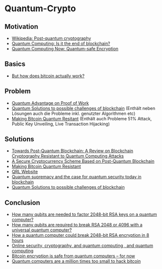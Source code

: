 # Quantum-Crypto

## Motivation
- [Wikipedia: Post-quantum cryptography](https://en.wikipedia.org/wiki/Post-quantum_cryptography)
- [Quantum Computing: Is it the end of blockchain?](https://medium.com/fintech-kellogg/quantum-computing-is-it-the-end-of-the-blockchain-10fa7e222b0a)
- [Quantum Computing Now: Quantum-safe Encryption](https://open.spotify.com/episode/7kUzUSY6zkqCVn9C8pC3mq?si=50d9160c605a4872)

## Basics
- [But how does bitcoin actually work?](https://www.youtube.com/watch?v=bBC-nXj3Ng4)

## Problem
- [Quantum Advantage on Proof of Work](https://arxiv.org/pdf/2105.01821.pdf)
- [Quantum Solutions to possible challenges of blockchain](https://www.researchgate.net/publication/355223429_Quantum_solutions_to_possible_challenges_of_Blockchain_technology) (Enthält neben Lösungen auch die Probleme inkl. genutzter Algorithmen etc)
- [Making Bitcoin Quantum Resitant](https://www.imperial.ac.uk/media/imperial-college/faculty-of-engineering/computing/public/1718-ug-projects/Dragos-Ilie-Making-Bitcoin-Quantum-Resistant-(Iain-Steward-and-the-Centre-for-Cryptcurrency-Research-and-Engineering).pdf) (Enthält auch Probleme 51% Attack, Public Key Unveiling, Live Transaction Hijacking)

## Solutions
- [Towards Post-Quantum Blockchain: A Review on Blockchain Cryptography Resistant to Quantum Computing Attacks](https://ieeexplore.ieee.org/abstract/document/8967098)
- [A Secure Cryptocurrency Scheme Based on Post-Quantum Blockchain](https://ieeexplore.ieee.org/abstract/document/8340794)
- [Making Bitcoin Quantum Resistant](https://www.imperial.ac.uk/media/imperial-college/faculty-of-engineering/computing/public/1718-ug-projects/Dragos-Ilie-Making-Bitcoin-Quantum-Resistant-(Iain-Steward-and-the-Centre-for-Cryptcurrency-Research-and-Engineering).pdf)
- [QRL Website](https://www.theqrl.org/)
- [Quantum supremacy and the case for quantum security today in blockchain](https://medium.com/the-quantum-resistant-ledger/quantum-supremacy-and-the-case-for-quantum-security-today-in-blockchain-390fe55daab5)
- [Quantum Solutions to possible challenges of blockchain](https://www.researchgate.net/publication/355223429_Quantum_solutions_to_possible_challenges_of_Blockchain_technology)

## Conclusion
- [How many qubits are needed to factor 2048-bit RSA keys on a quantum computer?](https://security.stackexchange.com/questions/87345/how-many-qubits-are-needed-to-factor-2048-bit-rsa-keys-on-a-quantum-computer)
- [How many qubits are required to break RSA 2048 or 4096 with a universal quantum computer?](https://crypto.stackexchange.com/questions/35137/how-many-qubits-are-required-to-break-rsa-2048-or-4096-with-a-universal-quantum)
- [How a quantum computer could break 2048-bit RSA encryption in 8 hours](https://www.technologyreview.com/2019/05/30/65724/how-a-quantum-computer-could-break-2048-bit-rsa-encryption-in-8-hours/)
- [Online security, cryptography, and quantum computing , and quantum computing](https://digitalcommons.csbsju.edu/cgi/viewcontent.cgi?referer=&httpsredir=1&article=1118&context=forum_lectures)
- [Bitcoin encryption is safe from quantum computers – for now](https://physicsworld.com/a/bitcoin-encryption-is-safe-from-quantum-computers-for-now/)
- [Quantum computers are a million times too small to hack bitcoin](https://www.newscientist.com/article/2305646-quantum-computers-are-a-million-times-too-small-to-hack-bitcoin/)
